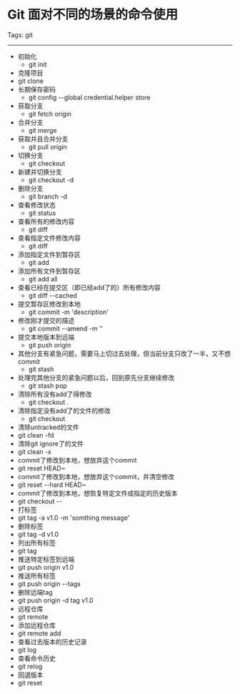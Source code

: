 ﻿# Git 面对不同的场景的命令使用

Tags: git

---

 - 初始化
   - git init
 - 克隆项目
  - git clone
 - 长期保存密码
   - git config --global credential.helper store
 - 获取分支
   - git fetch origin
 - 合并分支
   - git merge
 - 获取并且合并分支
   - git pull origin
 - 切换分支
   - git checkout
 - 新建并切换分支
   - git checkout -d
 - 删除分支
   - git branch -d
 - 查看修改状态
   - git status
 - 查看所有的修改内容
   - git diff
 - 查看指定文件修改内容
   - git diff <file>
 - 添加指定文件到暂存区
   - git add
 - 添加所有文件到暂存区
   - git add all
 - 查看已经在提交区（即已经add了的）所有修改内容
   - git diff --cached
 - 提交暂存区修改到本地
   - git commit -m 'description'
 - 修改刚才提交的描述
   - git commit --amend -m ''
 - 提交本地版本到远端
   - git push origin
 - 其他分支有紧急问题，需要马上切过去处理，但当前分支只改了一半，又不想commit
   - git stash
 - 处理完其他分支的紧急问题以后，回到原先分支继续修改
   - git stash pop
 - 清除所有没有add了得修改
   - git checkout .
 - 清除指定没有add了的文件的修改
   - git checkout
 - 清除untracked的文件
  - git clean -fd
 - 清除git ignore了的文件
  - git clean -x
 - commit了修改到本地，想放弃这个commit
  - git reset HEAD~
 - commit了修改到本地，想放弃这个commit，并清空修改
  - git reset --hard HEAD~
 - commit了修改到本地，想恢复特定文件成指定的历史版本
  - git checkout --
 - 打标签
  - git tag -a v1.0 -m 'somthing message'
 - 删除标签
  - git tag -d v1.0
 - 列出所有标签
  - git tag
 - 推送特定标签到远端
  - git push origin v1.0
 - 推送所有标签
  - git push origin --tags
 - 删除远端tag
  - git push origin -d tag v1.0
 - 远程仓库
  - git remote
 - 添加远程仓库
  - git remote add
 -  查看过去版本的历史记录
  - git log
 - 查看命令历史
  - git relog
 - 回退版本
  - git reset
   
